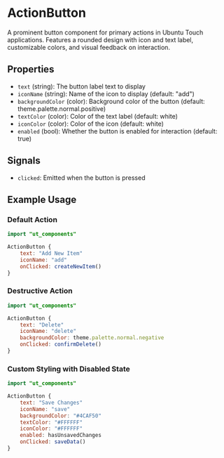 # ActionButton

A prominent button component for primary actions in Ubuntu Touch applications. Features a rounded design with icon and text label, customizable colors, and visual feedback on interaction.

## Properties

- `text` (string): The button label text to display
- `iconName` (string): Name of the icon to display (default: "add")
- `backgroundColor` (color): Background color of the button (default: theme.palette.normal.positive)
- `textColor` (color): Color of the text label (default: white)
- `iconColor` (color): Color of the icon (default: white)
- `enabled` (bool): Whether the button is enabled for interaction (default: true)

## Signals

- `clicked`: Emitted when the button is pressed

## Example Usage

### Default Action
```qml
import "ut_components"

ActionButton {
    text: "Add New Item"
    iconName: "add"
    onClicked: createNewItem()
}
```

### Destructive Action
```qml
import "ut_components"

ActionButton {
    text: "Delete"
    iconName: "delete"
    backgroundColor: theme.palette.normal.negative
    onClicked: confirmDelete()
}
```

### Custom Styling with Disabled State
```qml
import "ut_components"

ActionButton {
    text: "Save Changes"
    iconName: "save"
    backgroundColor: "#4CAF50"
    textColor: "#FFFFFF"
    iconColor: "#FFFFFF"
    enabled: hasUnsavedChanges
    onClicked: saveData()
}
```
